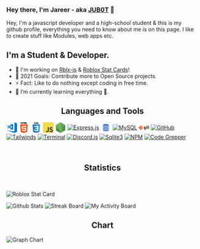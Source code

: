 ### Hey there, I'm Jareer - aka [JUB0T](https://jareer.xyz/) 👋
Hey, I'm a javascript developer and a high-school student & this is my github profile, everything you need to know about me is on this page. I like to create stuff like Modules, web apps etc.


## I'm a Student & Developer.

- 🔭 I'm working on [Rblx-js](https://github.com/jareer12/Rblx-js) & [Roblox Stat Cards](https://github.com/jareer12/Roblox-Stat-Cards)!
- 🥅 2021 Goals: Contribute more to Open Source projects.
- ⚡ Fact: Like to do nothing except coding in free time.
- 🌱 I’m currently learning everything 🤣.

<h2 align="center">
  Languages and Tools
</h2> 

[<img align="center" alt="Visual Studio Code" width="28px" src="https://raw.githubusercontent.com/github/explore/80688e429a7d4ef2fca1e82350fe8e3517d3494d/topics/visual-studio-code/visual-studio-code.png" />][webdevplaylist]
[<img align="center" alt="HTML5" width="28px" src="https://raw.githubusercontent.com/github/explore/80688e429a7d4ef2fca1e82350fe8e3517d3494d/topics/html/html.png" />][webdevplaylist]
[<img align="center" alt="CSS3" width="28px" src="https://raw.githubusercontent.com/github/explore/80688e429a7d4ef2fca1e82350fe8e3517d3494d/topics/css/css.png" />][webdevplaylist]
[<img align="center" alt="JavaScript" width="28px" src="https://raw.githubusercontent.com/github/explore/80688e429a7d4ef2fca1e82350fe8e3517d3494d/topics/javascript/javascript.png" />][webdevplaylist]
[<img align="center" alt="Node.js" width="28px" src="https://raw.githubusercontent.com/github/explore/80688e429a7d4ef2fca1e82350fe8e3517d3494d/topics/nodejs/nodejs.png" />][webdevplaylist]
[<img align="center" alt="Express.js" width="28px" src="https://cdn.iconscout.com/icon/free/png-512/node-js-1174925.png" />][webdevplaylist]
[<img align="center" alt="SQL" width="28px" src="https://raw.githubusercontent.com/github/explore/80688e429a7d4ef2fca1e82350fe8e3517d3494d/topics/sql/sql.png" />][webdevplaylist]
[<img align="center" alt="MySQL" width="28px" src="https://user-images.githubusercontent.com/57962439/125192805-e8228b00-e249-11eb-95e1-0797ff2ec8ec.png" />][webdevplaylist]
[<img align="center" alt="Git" width="28px" src="https://raw.githubusercontent.com/github/explore/80688e429a7d4ef2fca1e82350fe8e3517d3494d/topics/git/git.png" />][webdevplaylist]
[<img align="center" alt="GitHub" width="28px" src="https://user-images.githubusercontent.com/57962439/125192785-d4772480-e249-11eb-9f07-2d7e9da3447b.png" />][webdevplaylist]
[<img align="center" alt="Tailwinds" width="28px" src="https://user-images.githubusercontent.com/57962439/125192751-b6112900-e249-11eb-9c75-5afca9430689.png" />][webdevplaylist]
[<img align="center" alt="Terminal" width="28px" src="https://user-images.githubusercontent.com/57962439/125192675-616dae00-e249-11eb-94a2-73decb5bd2ed.png"/>][webdevplaylist]
[<img align="center" alt="Discord.js" width="28px" src="https://user-images.githubusercontent.com/57962439/125192659-4a2ec080-e249-11eb-8aad-22b2d1bd6668.png" />][webdevplaylist]
[<img align="center" alt="Sqlite3" width="28px" src="https://user-images.githubusercontent.com/57962439/125192609-0936ac00-e249-11eb-93f8-a58b89debc37.png" />][webdevplaylist]
[<img align="center" alt="NPM" width="28px" src="https://user-images.githubusercontent.com/57962439/125192637-31bea600-e249-11eb-959e-5ef1d9d265d1.png" />][webdevplaylist]
[<img align="center" alt="Code Grepper" width="28px" src="https://user-images.githubusercontent.com/57962439/125292410-bb8e7200-e322-11eb-8acd-7a330e68eb41.png" />][webdevplaylist]

</br>

<h2 align="center">
  Statistics
</h2> 

</br>

![Roblox Stat Card](https://user-images.githubusercontent.com/57962439/125298350-576eac80-e328-11eb-8c53-793e6d3d80cd.png)

![Github Stats](https://github-readme-stats.vercel.app/api?username=jareer12&show_icons=true&include_all_commits=true&theme=dracula&hide_title=true&hide_border=true)
![Streak Board](https://github-readme-streak-stats.herokuapp.com/?user=jareer12&theme=dracula&hide_title=true&hide_border=true)
![My Activity Board](https://github-readme-stats.vercel.app/api/wakatime?username=jub0t&theme=dracula&hide_title=true&hide_border=true)

<h2 align="center">
  Chart
</h2>

![Graph Chart](https://activity-graph.herokuapp.com/graph?username=jareer12&theme=dracula&hide_title=true&hide_border=true)

[webdevplaylist]: https://jareer.xyz/
[Profile]: https://github.com/jareer12
